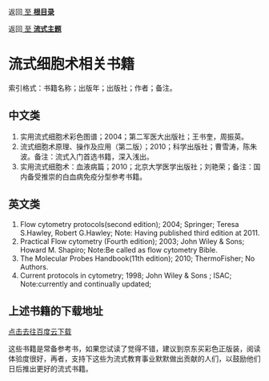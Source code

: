 返回[ 至 **根目录**](../../README.md)

返回[ 至 **流式主题**](facscontent.md)


# 流式细胞术相关书籍

索引格式：书籍名称；出版年；出版社；作者；备注。

## 中文类

1. 实用流式细胞术彩色图谱；2004；第二军医大出版社；王书奎，周振英。
2. 流式细胞术原理、操作及应用（第二版）；2010；科学出版社；曹雪涛，陈朱波。备注：流式入门首选书籍，深入浅出。
3. 实用流式细胞术：血液病篇；2010；北京大学医学出版社；刘艳荣；备注：国内备受推崇的白血病免疫分型参考书籍。

## 英文类

1. Flow cytometry protocols(second edition); 2004; Springer; Teresa S.Hawley, Robert G.Hawley; Note: Having published third edition at 2011.
2. Practical Flow cytometry (Fourth edition); 2003; John Wiley & Sons; Howard M. Shapiro; Note:Be called as flow cytometry Bible.
3. The Molecular Probes Handbook(11th edition); 2010; ThermoFisher; No Authors.
4. Current protocols in cytometry; 1998; John Wiley & Sons ; ISAC; Note:currently and continually updated;

## 上述书籍的下载地址

[点击去往百度云下载](http://pan.baidu.com/s/1c1JjNmo)

这些书籍是常备参考书，如果您试读了觉得不错，建议到京东买彩色正版装，阅读体验度很好，再者，支持下这些为流式教育事业默默做出贡献的人们，以鼓励他们日后推出更好的流式书籍。
